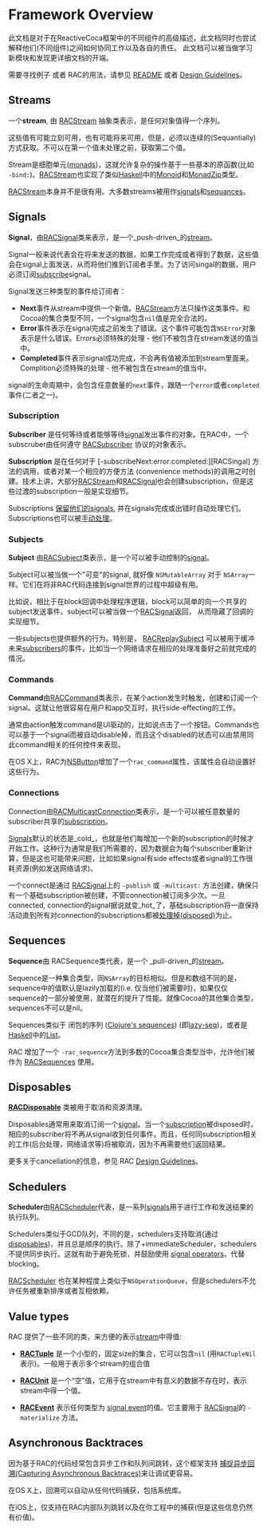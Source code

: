 # Framework Overview

此文档是对于在ReactiveCoca框架中的不同组件的高级描述，此文档同时也尝试解释他们(不同组件)之间如何协同工作以及各自的责任。
此文档可以被当做学习新模块和发现更详细文档的开端。

需要寻找例子 或者 RAC的用法，请参见 [README][] 或者 [Design Guidelines][]。


## Streams

一个**stream**, 由 [RACStream][] 抽象类表示，是任何对象值得一个序列。

这些值有可能立刻可用，也有可能将来可用，但是，必须以连续的(Sequantially)方式获取。不可以在第一个值未处理之前，获取第二个值。

Stream是细胞单元([monads][])，这就允许复杂的操作基于一些基本的原函数(比如 `-bind:`)。[RACStream][]也实现了类似[Haskell][]中的[Monoid][]和[MonadZip][]类型。

[RACStream][]本身并不是很有用。大多数streams被用作[signals](#signals)和[sequances](#sequences)。

## Signals

**Signal**，由[RACSignal][]类来表示，是一个_push-driven_的[stream](#streams)。

Signal一般来说代表会在将来发送的数据，如果工作完成或者得到了数据，这些值会在signal上面发送，从而将他们推到订阅者手里。为了访问singal的数据，用户必须订阅[subscribe](#subscription)signal。

Signal发送三种类型的事件给订阅者：

  * **Next**事件从stream中提供一个新值。[RACStream][]方法只操作这类事件。和Cocoa的集合类型不同，一个signal包含`nil`值是完全合法的。
  * **Error**事件表示在signal完成之前发生了错误。这个事件可能包含`NSError`对象表示是什么错误。Errors必须特殊的处理 - 他们不被包含在stream发送的值当中。
  * **Completed**事件表示signal成功完成，不会再有值被添加到stream里面来。Complition必须特殊的处理 - 他不被包含在stream的值当中。

signal的生命周期中，会包含任意数量的`next`事件，跟随一个`error`或者`completed`事件(二者之一)。

### Subscription

**Subscriber** 是任何等待或者能够等待[signal](#signals)发出事件的对象。在RAC中，一个subscruber由任何遵守 [RACSubscriber][] 协议的对象表示。

**Subscription** 是在任何对于 [-subscribeNext:error:completed:][RACSingal] 方法的调用，或者对某一个相应的方便方法 (convenience methods)的调用之时创建。技术上讲，大部分[RACStream][]和[RACSignal][RACSignal+Operations]也会创建subscription，但是这些过渡的subscription一般是实现细节。

Subscriptions [保留他们的signals][Memory Management], 并在signals完成或出错时自动处理它们。Subscriptions也可以被[手动处理](#disposables)。

### Subjects

**Subject** 由[RACSubject][]类表示，是一个可以被手动控制的[signal](#signals)。

Subject可以被当做一个"可变"的signal, 就好像 `NSMutableArray` 对于 `NSArray`一样。它们在将非RAC代码连接到signal世界的过程中超级有用。

比如说，相比于在block回调中处理程序逻辑，block可以简单的向一个共享的subject发送事件。subject可以被当做一个[RACSignal][]返回， 从而隐藏了回调的实现细节。

一些subjects也提供额外的行为。特别是， [RACReplaySubject][] 可以被用于缓冲未来[subscribers](#subscription)的事件，比如当一个网络请求在相应的处理准备好之前就完成的情况。

### Commands

**Command**由[RACCommand][]类表示，在某个action发生时触发，创建和订阅一个signal。这就让他很容易在用户和app交互时，执行side-effecting的工作。

通常由action触发command是UI驱动的，比如说点击了一个按钮。Commands也可以基于一个signal而被自动disable掉，而且这个disabled的状态可以由禁用同此command相关的任何控件来表现。

在OS X上，RAC为[NSButton][NSButton+RACCommandSupport]增加了一个`rac_command`属性，该属性会自动设置好这些行为。

### Connections

Connection由[RACMulticastConnection][]类表示，是一个可以被任意数量的subscriber共享的[subscription](#subscription)。

[Signals](#signals)默认的状态是_cold_，也就是他们每增加一个新的subscription的时候才开始工作。这种行为通常是我们所需要的，因为数据会为每个subscriber重新计算，但是这也可能带来问题，比如如果signal有side effects或者signal的工作很耗资源(例如发送网络请求)。

一个connect是通过 [RACSignal][RACSignal+Operations]上的 `-publish` 或 `-multicast:` 方法创建，确保只有一个基础subscription被创建，不管connection被订阅多少次。一旦connected, connection的signal据说就变_hot_了，基础subscription将一直保持活动直到所有对connection的subscriptions都被[处理掉(disposed)](#disposables)为止。

## Sequences

**Sequence**由 RACSequence类代表，是一个 _pull-driven_的[stream](#streams)。

Sequence是一种集合类型，同`NSArray`的目标相似。但是和数组不同的是，sequence中的值默认是lazily加载的(i.e. 仅当他们被需要时)，如果仅仅sequence的一部分被使用，就潜在的提升了性能。就像Cocoa的其他集合类型，sequences不可以是nil。

Sequences类似于 闭包的序列 ([Clojure's sequences][seq]) (即[lazy-seq][])，或者是[Haskell][]中的[List][]。

RAC 增加了一个 `-rac_sequence`方法到多数的Cocoa集合类型当中，允许他们被作为 [RACSequences][RACSequence] 使用。

## Disposables

**[RACDisposable][]** 类被用于取消和资源清理。

Disposables通常用来取消订阅一个[signal](#signals)。当一个[subscription](#subscription)被disposed时，相应的subscriber将不再从signal收到任何事件。而且，任何同subscription相关的工作(后台处理，网络请求等)将被取消，因为不再需要他们返回结果。

更多关于cancellation的信息，参见 RAC [Design Guidelines][]。

## Schedulers

**Scheduler**由[RACScheduler][]代表，是一系列[signals](#signals)用于进行工作和发送结果的执行队列。

Schedulers类似于GCD队列，不同的是，schedulers支持取消(通过 [disposables](#disposables))，并且总是顺序的执行。除了+immediateScheduler，schedulers不提供同步执行。这就有助于避免死锁，并鼓励使用 [signal operators][RACSignal+Operations]，代替blocking。

[RACScheduler][] 也在某种程度上类似于`NSOperationQueue`，但是schedulers不允许任务被重新排序或者互相依赖。

## Value types

RAC 提供了一些不同的类，来方便的表示[stream](#streams)中得值:

* **[RACTuple][]**  是一个小型的，固定size的集合，它可以包含`nil` (用`RACTupleNil`表示)。一般用于表示多个stream的组合值

* **[RACUnit][]**  是一个“空”值，它用于在stream中有意义的数据不存在时，表示stream中得一个值。

* **[RACEvent][]** 表示任何类型为 [signal event](#signals)的值。它主要用于 [RACSignal][RACSignal+Operations]的 `-materialize` 方法。

## Asynchronous Backtraces

因为基于RAC的代码经常包含异步工作和队列间跳转，这个框架支持 [捕捉异步回溯(Capturing Asynchronous Backtraces)][RACBacktrace]来让调试更容易。

在OS X上，回溯可以自动从任何代码捕获，包括系统库。

在iOS上，仅支持在RAC内部队列跳转以及在你工程中的捕获(但是这些信息仍然有价值)。

[Design Guidelines]: DesignGuidelines.md
[Haskell]: http://www.haskell.org
[lazy-seq]: http://clojure.github.com/clojure/clojure.core-api.html#clojure.core/lazy-seq
[List]: http://www.haskell.org/ghc/docs/latest/html/libraries/base-4.6.0.1/Data-List.html
[Memory Management]: MemoryManagement.md
[monads]: http://en.wikipedia.org/wiki/Monad_(functional_programming)
[Monoid]: http://www.haskell.org/ghc/docs/latest/html/libraries/base-4.6.0.1/Data-Monoid.html#t:Monoid
[MonadZip]: http://www.haskell.org/ghc/docs/latest/html/libraries/base-4.6.0.1/Control-Monad-Zip.html#t:MonadZip
[NSButton+RACCommandSupport]: ../ReactiveCocoaFramework/ReactiveCocoa/NSButton+RACCommandSupport.h
[RACBacktrace]: ../ReactiveCocoaFramework/ReactiveCocoa/RACBacktrace.h
[RACCommand]: ../ReactiveCocoaFramework/ReactiveCocoa/RACCommand.h
[RACDisposable]: ../ReactiveCocoaFramework/ReactiveCocoa/RACDisposable.h
[RACEvent]: ../ReactiveCocoaFramework/ReactiveCocoa/RACEvent.h
[RACMulticastConnection]: ../ReactiveCocoaFramework/ReactiveCocoa/RACMulticastConnection.h
[RACReplaySubject]: ../ReactiveCocoaFramework/ReactiveCocoa/RACReplaySubject.h
[RACScheduler]: ../ReactiveCocoaFramework/ReactiveCocoa/RACScheduler.h
[RACSequence]: ../ReactiveCocoaFramework/ReactiveCocoa/RACSequence.h
[RACSignal]: ../ReactiveCocoaFramework/ReactiveCocoa/RACSignal.h
[RACSignal+Operations]: ../ReactiveCocoaFramework/ReactiveCocoa/RACSignal+Operations.h
[RACStream]: ../ReactiveCocoaFramework/ReactiveCocoa/RACStream.h
[RACSubject]: ../ReactiveCocoaFramework/ReactiveCocoa/RACSubject.h
[RACSubscriber]: ../ReactiveCocoaFramework/ReactiveCocoa/RACSubscriber.h
[RACTuple]: ../ReactiveCocoaFramework/ReactiveCocoa/RACTuple.h
[RACUnit]: ../ReactiveCocoaFramework/ReactiveCocoa/RACUnit.h
[README]: ../README.md
[seq]: http://clojure.org/sequences
